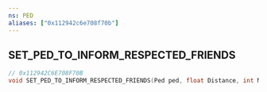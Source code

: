 ```yaml
---
ns: PED
aliases: ["0x112942c6e708f70b"]
---
```

## SET_PED_TO_INFORM_RESPECTED_FRIENDS

```c
// 0x112942C6E708F70B
void SET_PED_TO_INFORM_RESPECTED_FRIENDS(Ped ped, float Distance, int MaximumNumber);
```
